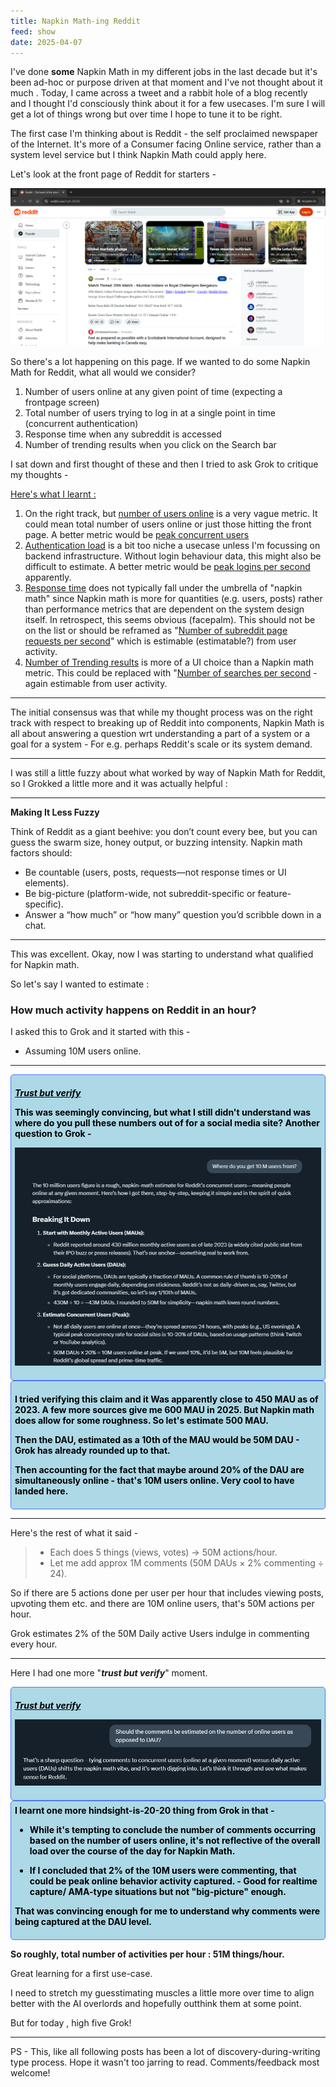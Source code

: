 ```yaml
---
title: Napkin Math-ing Reddit
feed: show
date: 2025-04-07
---
```

I've done **some** Napkin Math in my different jobs in the last decade but it's been ad-hoc or purpose driven at that moment and I've not thought about it much . Today, I came across a tweet and a rabbit hole of a blog recently and I thought I'd consciously think about it for a few usecases. I'm sure I will get a lot of things wrong but over time I hope to tune it to be right. 

The first case I'm thinking about is Reddit - the self proclaimed newspaper of the Internet. It's more of a Consumer facing Online service, rather than a system level service but I think Napkin Math could apply here. 

Let's look at the front page of Reddit for starters - 

![alt-text](/assets/img/non-python/napkin-math/reddit/Napkin-Math-Reddit-1.png)

So there's a lot happening on this page. 
If we wanted to do some Napkin Math for Reddit, what all would we consider?

<ol>
<li> Number of users online at any given point of time (expecting a frontpage screen)</li>
<li> Total number of users trying to log in at a single point in time (concurrent authentication)</li>
<li>Response time when any subreddit is accessed</li>
<li>Number of trending results when you click on the Search bar</li>
</ol>

I sat down and first thought of these and then I tried to ask Grok to critique my thoughts - 

<u>Here's what I learnt :</u>

<div><ol>
	<li> On the right track, but <u>number of users online</u> is a very vague metric. It could mean total number of users online or just those hitting the front page. A better metric would be <u>peak concurrent users</u>
	<li> <u>Authentication load</u> is a bit too niche a usecase unless I'm focussing on backend infrastructure. Without login behaviour data, this might also be difficult to estimate. 
	   A better metric would be <u>peak logins per second</u> apparently.
	<li> <u>Response time</u> does not typically fall under the umbrella of "napkin math" since Napkin math is more for quantities (e.g. users, posts) rather than performance metrics that are dependent on the system design itself. In retrospect, this seems obvious (facepalm). This should not be on the list or should be reframed as "<u>Number of subreddit page requests per second</u>" which is estimable (estimatable?) from user activity. 
	<li> <u>Number of Trending results</u> is more of a UI choice than a Napkin math metric. This could be replaced with "<u>Number of searches per second</u> - again estimable from user activity.
</ol></div>

---

The initial consensus was that while my thought process was on the right track with respect to breaking up of Reddit into components, Napkin Math is all about answering a question wrt understanding a part of a system or a goal for a system - 
For e.g. perhaps Reddit's scale or its system demand. 

---

I was still a little fuzzy about what worked by way of Napkin Math for Reddit, so I Grokked a little more and it was actually helpful : 

---

**Making It Less Fuzzy**

Think of Reddit as a giant beehive: you don’t count every bee, but you can guess the swarm size, honey output, or buzzing intensity. Napkin math factors should:

  - Be countable (users, posts, requests—not response times or UI elements).
  - Be big-picture (platform-wide, not subreddit-specific or feature-specific).
 - Answer a “how much” or “how many” question you’d scribble down in a chat.
 
---

This was excellent. Okay, now I was starting to understand what qualified for Napkin math.

So let's say I wanted to estimate :

### How much activity happens on Reddit in an hour?

I asked this to Grok and it started with this - 

- Assuming 10M users online.

---

<div style="background-color:lightblue; border: 0.5px solid #5078f0; padding: 6px; border-radius: 5px; color:black"> <p></p><p> <b><u><i>Trust but verify</i></u><p/>
This was seemingly convincing, but what I still didn't understand was where do you pull these numbers out of for a social media site? Another question to Grok - 
<p/>

<img src="assets/img/non-python/napkin-math/reddit/Napkin-Math-Reddit-2.png" />

</div>
<div style="background-color:lightblue; border: 0.5px solid #5078f0; padding: 6px; border-radius: 5px; color:black"> <p></p><p> <p/>
I tried verifying this claim and it Was apparently close to 450 MAU as of 2023. A few more sources give me 600 MAU in 2025. But Napkin math does allow for some roughness. So let's estimate 500 MAU.
<p/>
Then the DAU, estimated as a 10th of the MAU would be 50M DAU - Grok has already rounded up to that. 
<p/>
Then accounting for the fact that maybe around 20% of the DAU are simultaneously online - that's 10M users online. Very cool to have landed here. 
</b>
</div>


---

Here's the rest of what it said - 

>- Each does 5 things (views, votes) → 50M actions/hour.
>- Let me add approx 1M comments (50M DAUs × 2% commenting ÷ 24).

So if there are 5 actions done per user per hour that includes viewing posts, upvoting them etc. and there are 10M online users, that's 50M actions per hour.

Grok estimates 2% of the 50M Daily active Users indulge in commenting every hour.

---

Here I had one more "***trust but verify***" moment.

<div style="background-color:lightblue; border: 0.5px solid #5078f0; padding: 6px; border-radius: 5px; color:black"> <p></p><p> <b><u><i>Trust but verify</i></u><p/>

<img src="assets/img/non-python/napkin-math/reddit/Napkin-Math-Reddit-3.png" />
</div>
<div style="background-color:lightblue; border: 0.5px solid #5078f0; padding: 6px; border-radius: 5px; color:black"> 
I learnt one more hindsight-is-20-20 thing from Grok in that - 
<p>
<ul>
<li>While it's tempting to conclude the number of comments occurring based on the number of users online, it's not reflective of the overall load over the course of the day for Napkin Math.</li>
<p>
<li>If I concluded that 2% of the 10M users were commenting, that could be peak online behavior activity captured. - Good for realtime capture/ AMA-type situations but not "big-picture" enough.</li></ul>
<p>
That was convincing enough for me to understand why comments were being captured at the DAU level.
</b></p></div>

**So roughly, total number of activities per hour : 51M things/hour.**

Great learning for a first use-case. 

I need to stretch my guesstimating muscles a little more over time to align better with the AI overlords and hopefully outthink them at some point. 

But for today , high five Grok!

---

PS - This, like all following posts has been a lot of discovery-during-writing type process. Hope it wasn't too jarring to read. Comments/feedback most welcome!